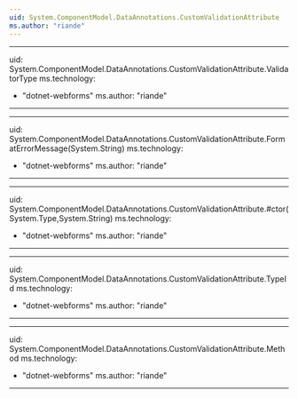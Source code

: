 ```yaml
---
uid: System.ComponentModel.DataAnnotations.CustomValidationAttribute
ms.author: "riande"
---
```


---
uid: System.ComponentModel.DataAnnotations.CustomValidationAttribute.ValidatorType
ms.technology: 
  - "dotnet-webforms"
ms.author: "riande"
---

---
uid: System.ComponentModel.DataAnnotations.CustomValidationAttribute.FormatErrorMessage(System.String)
ms.technology: 
  - "dotnet-webforms"
ms.author: "riande"
---

---
uid: System.ComponentModel.DataAnnotations.CustomValidationAttribute.#ctor(System.Type,System.String)
ms.technology: 
  - "dotnet-webforms"
ms.author: "riande"
---

---
uid: System.ComponentModel.DataAnnotations.CustomValidationAttribute.TypeId
ms.technology: 
  - "dotnet-webforms"
ms.author: "riande"
---

---
uid: System.ComponentModel.DataAnnotations.CustomValidationAttribute.Method
ms.technology: 
  - "dotnet-webforms"
ms.author: "riande"
---
